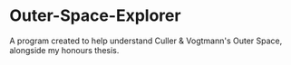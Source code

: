 # Outer-Space-Explorer
A program created to help understand Culler &amp; Vogtmann's Outer Space, alongside my honours thesis.

